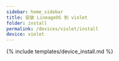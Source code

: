 ```yaml
---
sidebar: home_sidebar
title: 安装 LineageOS 到 violet
folder: install
permalink: /devices/violet/install
device: violet
---
```

{% include templates/device_install.md %}
